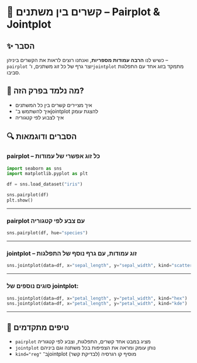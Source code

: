 # 📘 קשרים בין משתנים – Pairplot & Jointplot

## ✨ הסבר

כשיש לנו **הרבה עמודות מספריות**, ואנחנו רוצים לראות את הקשרים ביניהן –  
`pairplot` יוצר גרף של כל זוג משתנים, ו־`jointplot` מתמקד בזוג אחד עם התפלגות סביבו.

## 🧠 מה נלמד בפרק הזה?
- איך מציירים קשרים בין כל המשתנים
- איך להשתמש ב־jointplot להצגת עומק
- איך לצבוע לפי קטגוריה

## 🔍 הסברים ודוגמאות

### pairplot – כל זוג אפשרי של עמודות
```python
import seaborn as sns
import matplotlib.pyplot as plt

df = sns.load_dataset("iris")

sns.pairplot(df)
plt.show()
```

---

### pairplot עם צבע לפי קטגוריה
```python
sns.pairplot(df, hue="species")
```

---

### jointplot – זוג עמודות, עם גרף נוסף של התפלגות
```python
sns.jointplot(data=df, x="sepal_length", y="sepal_width", kind="scatter")
```

---

### סוגים נוספים של jointplot:
```python
sns.jointplot(data=df, x="petal_length", y="petal_width", kind="hex")      # ריבועים צבעוניים
sns.jointplot(data=df, x="petal_length", y="petal_width", kind="kde")      # צפיפות חלקה
```

---

## 💬 טיפים מתקדמים

* `pairplot` מציג במבט אחד קשרים, התפלגות, וצבע לפי קטגוריה  
* `jointplot` נותן עומק ומראה את הצפיפות בכל משתנה וגם ביניהם  
* `kind="reg"` ב־jointplot מוסיף קו רגרסיה (לבדיקת קשר)

